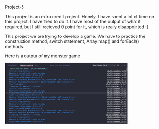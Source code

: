 Project-5

This project is an extra credit project.
Honely, I have spent a lot of time on this project. I have tried to do it. I have most of the output of what it required, but I still recieved 0 point for it, which is really disappointed :(

This project we are trying to develop a game. 
We have to practice the construction method, switch statement, Array map() and forEach() methods.  

Here is a output of my monster game 

<img src="monster.png" width= 400 height= 200>
